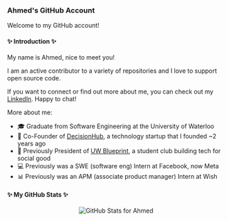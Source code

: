 ### Ahmed's GitHub Account

Welcome to my GitHub account!

#### ✨ Introduction ✨

My name is Ahmed, nice to meet you!

I am an active contributor to a variety of repositories and I love to support open source code.

If you want to connect or find out more about me, you can check out my [LinkedIn](https://www.linkedin.com/in/ahmedhamodi/). Happy to chat!

More about me:
- 🎓 Graduate from Software Engineering at the University of Waterloo
- 🌟 Co-Founder of [DecisionHub](https://decisionhub.org/), a technology startup that I founded ~2 years ago
- 💙 Previously President of [UW Blueprint](https://uwblueprint.org/), a student club building tech for social good
- 💻 Previously was a SWE (software eng) Intern at Facebook, now Meta
- 📊 Previously was an APM (associate product manager) Intern at Wish

#### ✨ My GitHub Stats ✨

<p align="center">
  <img src="https://github-readme-stats.vercel.app/api?username=ahmedhamodi&show_icons=true&theme=merko&count_private=true" alt="GitHub Stats for Ahmed"/>
</p>
